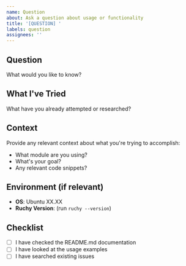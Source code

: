 ```yaml
---
name: Question
about: Ask a question about usage or functionality
title: '[QUESTION] '
labels: question
assignees: ''
---
```


## Question

What would you like to know?

## What I've Tried

What have you already attempted or researched?

## Context

Provide any relevant context about what you're trying to accomplish:

- What module are you using?
- What's your goal?
- Any relevant code snippets?

## Environment (if relevant)

- **OS**: Ubuntu XX.XX
- **Ruchy Version**: (run `ruchy --version`)

## Checklist

- [ ] I have checked the README.md documentation
- [ ] I have looked at the usage examples
- [ ] I have searched existing issues
